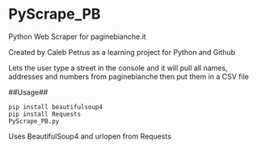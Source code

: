 # PyScrape_PB
Python Web Scraper for paginebianche.it

Created by Caleb Petrus as a learning project for Python and Github

Lets the user type a street in the console and it will pull all names, addresses and numbers from paginebianche then put them in a CSV file 

##Usage##

```
pip install beautifulsoup4
pip install Requests
PyScrape_PB.py
```

Uses BeautifulSoup4
and urlopen from Requests
